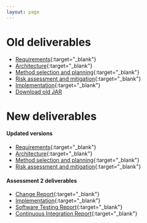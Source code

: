 ```yaml
---
layout: page
---
```

# Old deliverables

* [Requirements](https://drive.google.com/file/d/13Ezz459QZCra6dokAPOjuMoTT8DW5V9_/view?usp=sharing){:target="_blank"}
* [Architecture](https://drive.google.com/file/d/12Whhi5dkQiU8APDu7JkwLXUyk2Q_D4KK/view?usp=sharing){:target="_blank"}
* [Method selection and planning](https://drive.google.com/file/d/1HP_dv3_5lvPuiF415PJS6Lu_a-LWTDor/view?usp=sharing){:target="_blank"}
* [Risk assessment and mitigation](https://drive.google.com/file/d/1eCC2ABpep8g-EFAt7limJfUIO1BEVUyO/view?usp=sharing){:target="_blank"}
* [Implementation](https://drive.google.com/file/d/1Sx6-PGUjayIjhAnKuHO-_FkzpLBfJIMH/view?usp=sharing){:target="_blank"}
* [Download old JAR](https://github.com/lakhanmankani/eng1-t32-auber/releases/download/1.0/Auber-eng1-t32.jar)

# New deliverables

#### Updated versions
* [Requirements](../deliverables/Req2.pdf){:target="_blank"}
* [Architecture](../deliverables/Arch2.pdf){:target="_blank"}
* [Method selection and planning](../deliverables/Plan2.pdf){:target="_blank"}
* [Risk assessment and mitigation](../deliverables/Risk2.pdf){:target="_blank"}

#### Assessment 2 deliverables
* [Change Report](../deliverables/Change22.pdf){:target="_blank"}
* [Implementation](../deliverables/Impl2.pdf){:target="_blank"}
* [Software Testing Report](../deliverables/Test2.pdf){:target="_blank"}
* [Continuous Integration Report](../deliverables/CI2.pdf){:target="_blank"}
